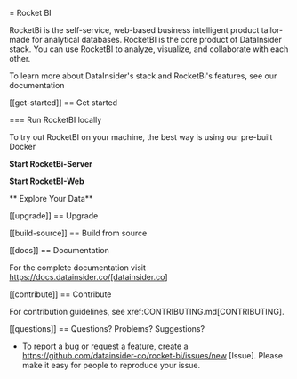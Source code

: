 = Rocket BI

RocketBi is the self-service, web-based business intelligent product tailor-made for analytical databases. RocketBI is the core product of DataInsider stack. 
You can use RocketBI to analyze, visualize, and collaborate with each other. 

To learn more about DataInsider's stack and RocketBi's features, see our documentation

[[get-started]]
== Get started


=== Run RocketBI locally

To try out RocketBI on your machine, the best way is using our pre-built Docker


**Start RocketBi-Server**


**Start RocketBI-Web**


** Explore Your Data**


[[upgrade]]
== Upgrade



[[build-source]]
== Build from source



[[docs]]
== Documentation

For the complete documentation visit https://docs.datainsider.co/[datainsider.co]


[[contribute]]
== Contribute

For contribution guidelines, see xref:CONTRIBUTING.md[CONTRIBUTING]. 

[[questions]]
== Questions? Problems? Suggestions?

* To report a bug or request a feature, create a
https://github.com/datainsider-co/rocket-bi/issues/new [Issue]. Please make it easy for people to reproduce your issue. 
